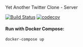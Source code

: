 Yet Another Twitter Clone - Server 

[![Build Status](https://api.travis-ci.com/ysrbdlgn/yatc-server.svg?token=Ngs4TKaRceA2Dt5tw6fj&branch=development)](https://travis-ci.com/ysrbdlgn/yatc-server)
[![codecov](https://codecov.io/gh/ysrbdlgn/yatc-server/branch/development/graph/badge.svg?token=79f3EXMTtH)](https://codecov.io/gh/ysrbdlgn/yatc-server)

#### Run with Docker Compose:

`docker-compose up`
